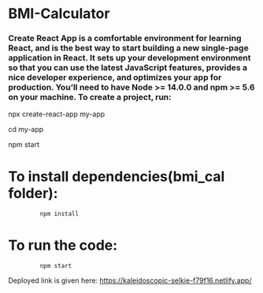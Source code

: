 # BMI-Calculator
### Create React App is a comfortable environment for learning React, and is the best way to start building a new single-page application in React. It sets up your development environment so that you can use the latest JavaScript features, provides a nice developer experience, and optimizes your app for production. You’ll need to have Node >= 14.0.0 and npm >= 5.6 on your machine. To create a project, run:
npx create-react-app my-app

cd my-app

npm start
# To install dependencies(bmi_cal folder):
             npm install 
    
# To run the code: 
             npm start
     
Deployed link is given here: https://kaleidoscopic-selkie-f79f16.netlify.app/     
    
    
    
